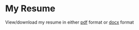 # My Resume

View/download my resume in either [pdf](https://github.com/RobertoCortez07/Resume/blob/main/Roberto%20Cortez%20Resume%202024.pdf) format or [docx](https://github.com/RobertoCortez07/Resume/blob/main/Roberto%20Cortez%20Resume%202024.docx) format